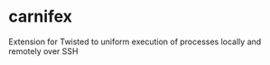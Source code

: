 carnifex
========

Extension for Twisted to uniform execution of processes locally and remotely over SSH